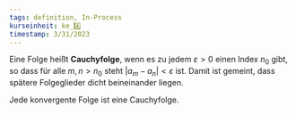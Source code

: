```yaml
---
tags: definition, In-Process
kurseinheit: ke_4️⃣
timestamp: 3/31/2023
---
```


Eine Folge heißt **Cauchyfolge**, wenn es zu jedem $\varepsilon >0$ einen Index $n_{0}$ gibt, so dass für alle $m,n > n_{0}$ steht $|a_{m}-a_{n}|< \varepsilon$ ist.
Damit ist gemeint, dass spätere Folgeglieder dicht beineinander liegen.

Jede konvergente Folge ist eine Cauchyfolge.